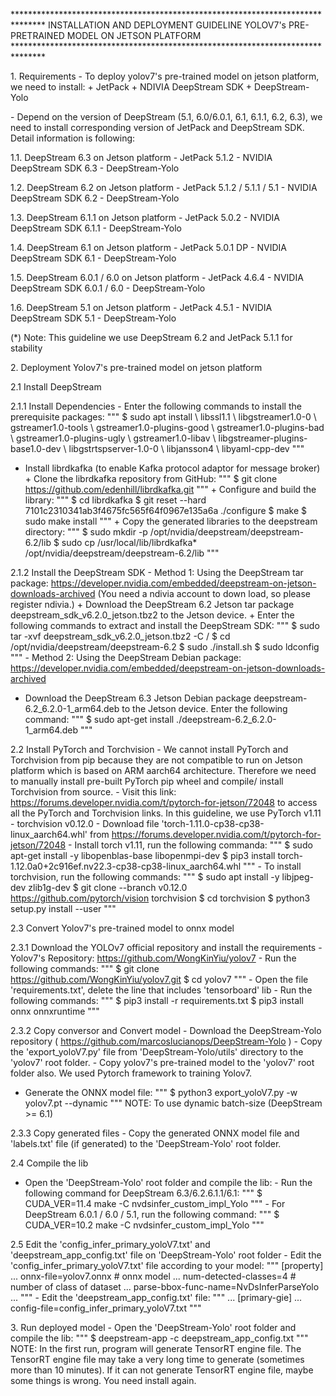 \*\*\*\*\*\*\*\*\*\*\*\*\*\*\*\*\*\*\*\*\*\*\*\*\*\*\*\*\*\*\*\*\*\*\*\*\*\*\*\*\*\*\*\*\*\*\*\*\*\*\*\*\*\*\*\*\*\*\*\*\*\*\*\*\*\*\*\*\*\*\*\*\*\*\*\*\*\*\*
INSTALLATION AND DEPLOYMENT GUIDELINE YOLOV7's PRE-PRETRAINED MODEL ON
JETSON PLATFORM
\*\*\*\*\*\*\*\*\*\*\*\*\*\*\*\*\*\*\*\*\*\*\*\*\*\*\*\*\*\*\*\*\*\*\*\*\*\*\*\*\*\*\*\*\*\*\*\*\*\*\*\*\*\*\*\*\*\*\*\*\*\*\*\*\*\*\*\*\*\*\*\*\*\*\*\*\*\*\*

1\. Requirements - To deploy yolov7's pre-trained model on jetson
platform, we need to install:  + JetPack  + NDIVIA DeepStream SDK  +
DeepStream-Yolo

\- Depend on the version of DeepStream (5.1, 6.0/6.0.1, 6.1, 6.1.1, 6.2,
6.3), we need to install corresponding version of JetPack and DeepStream
SDK. Detail information is following:

1.1. DeepStream 6.3 on Jetson platform  - JetPack 5.1.2  - NVIDIA
DeepStream SDK 6.3  - DeepStream-Yolo

1.2. DeepStream 6.2 on Jetson platform  - JetPack 5.1.2 / 5.1.1 / 5.1  -
NVIDIA DeepStream SDK 6.2  - DeepStream-Yolo

1.3. DeepStream 6.1.1 on Jetson platform  - JetPack 5.0.2  - NVIDIA
DeepStream SDK 6.1.1  - DeepStream-Yolo

1.4. DeepStream 6.1 on Jetson platform  - JetPack 5.0.1 DP  - NVIDIA
DeepStream SDK 6.1  - DeepStream-Yolo

1.5. DeepStream 6.0.1 / 6.0 on Jetson platform  - JetPack 4.6.4  -
NVIDIA DeepStream SDK 6.0.1 / 6.0  - DeepStream-Yolo

1.6. DeepStream 5.1 on Jetson platform  - JetPack 4.5.1  - NVIDIA
DeepStream SDK 5.1  - DeepStream-Yolo

(\*) Note: This guideline we use DeepStream 6.2 and JetPack 5.1.1 for
stability

2\. Deployment Yolov7's pre-trained model on jetson platform

2.1 Install DeepStream

2.1.1 Install Dependencies  - Enter the following commands to install
the prerequisite packages: """ $ sudo apt install \\ libssl1.1 \\
libgstreamer1.0-0 \\ gstreamer1.0-tools \\ gstreamer1.0-plugins-good \\
gstreamer1.0-plugins-bad \\ gstreamer1.0-plugins-ugly \\
gstreamer1.0-libav \\ libgstreamer-plugins-base1.0-dev \\
libgstrtspserver-1.0-0 \\ libjansson4 \\ libyaml-cpp-dev """

 - Install librdkafka (to enable Kafka protocol adaptor for message
broker)  + Clone the librdkafka repository from GitHub: """ $ git clone
https://github.com/edenhill/librdkafka.git """  + Configure and build
the library: """ $ cd librdkafka $ git reset --hard
7101c2310341ab3f4675fc565f64f0967e135a6a ./configure $ make $ sudo make
install """  + Copy the generated libraries to the deepstream directory:
""" $ sudo mkdir -p /opt/nvidia/deepstream/deepstream-6.2/lib $ sudo cp
/usr/local/lib/librdkafka\* /opt/nvidia/deepstream/deepstream-6.2/lib
"""

2.1.2 Install the DeepStream SDK  - Method 1: Using the DeepStream tar
package:
https://developer.nvidia.com/embedded/deepstream-on-jetson-downloads-archived
(You need a ndivia account to down load, so please register ndivia.)  +
Download the DeepStream 6.2 Jetson tar package
deepstream_sdk_v6.2.0_jetson.tbz2 to the Jetson device.  + Enter the
following commands to extract and install the DeepStream SDK: """ $ sudo
tar -xvf deepstream_sdk_v6.2.0_jetson.tbz2 -C / $ cd
/opt/nvidia/deepstream/deepstream-6.2 $ sudo ./install.sh $ sudo
ldconfig """  - Method 2: Using the DeepStream Debian package:
https://developer.nvidia.com/embedded/deepstream-on-jetson-downloads-archived
 + Download the DeepStream 6.3 Jetson Debian package
deepstream-6.2_6.2.0-1_arm64.deb to the Jetson device. Enter the
following command: """ $ sudo apt-get install
./deepstream-6.2_6.2.0-1_arm64.deb """

2.2 Install PyTorch and Torchvision  - We cannot install PyTorch and
Torchvision from pip because they are not compatible to run on Jetson
platform which is based on ARM aarch64 architecture. Therefore we need
to manually install pre-built PyTorch pip wheel and compile/ install
Torchvision from source.  - Visit this link:
https://forums.developer.nvidia.com/t/pytorch-for-jetson/72048 to access
all the PyTorch and Torchvision links. In this guideline, we use PyTorch
v1.11 - torchvision v0.12.0  - Download file
'torch-1.11.0-cp38-cp38-linux_aarch64.whl' from
https://forums.developer.nvidia.com/t/pytorch-for-jetson/72048  -
Install torch v1.11, run the following commanda: """ $ sudo apt-get
install -y libopenblas-base libopenmpi-dev $ pip3 install
torch-1.12.0a0+2c916ef.nv22.3-cp38-cp38-linux_aarch64.whl """  - To
install torchvision, run the following commands: """ $ sudo apt install
-y libjpeg-dev zlib1g-dev $ git clone --branch v0.12.0
https://github.com/pytorch/vision torchvision $ cd torchvision $ python3
setup.py install --user """

2.3 Convert Yolov7's pre-trained model to onnx model

2.3.1 Download the YOLOv7 official repository and install the
requirements  - Yolov7's Repository:
https://github.com/WongKinYiu/yolov7  - Run the following commands: """
$ git clone https://github.com/WongKinYiu/yolov7.git $ cd yolov7 """  -
Open the file 'requirements.txt', delete the line that includes
'tensorboard' lib  - Run the following commands: """ $ pip3 install -r
requirements.txt $ pip3 install onnx onnxruntime """

2.3.2 Copy conversor and Convert model  - Download the DeepStream-Yolo
repository ( https://github.com/marcoslucianops/DeepStream-Yolo )  -
Copy the 'export_yoloV7.py' file from 'DeepStream-Yolo/utils' directory
to the 'yolov7' root folder.  - Copy yolov7's pre-trained model to the
'yolov7' root folder also. We used Pytorch framework to training Yolov7.
 - Generate the ONNX model file: """ $ python3 export_yoloV7.py -w
yolov7.pt --dynamic """ NOTE: To use dynamic batch-size (DeepStream \>=
6.1)

2.3.3 Copy generated files  - Copy the generated ONNX model file and
'labels.txt' file (if generated) to the 'DeepStream-Yolo' root folder.

2.4 Compile the lib

 - Open the 'DeepStream-Yolo' root folder and compile the lib:  - Run
the following command for DeepStream 6.3/6.2.6.1.1/6.1: """ $
CUDA_VER=11.4 make -C nvdsinfer_custom_impl_Yolo """  - For DeepStream
6.0.1 / 6.0 / 5.1, run the following command: """ $ CUDA_VER=10.2 make
-C nvdsinfer_custom_impl_Yolo """

2.5 Edit the 'config_infer_primary_yoloV7.txt' and
'deepstream_app_config.txt' file on 'DeepStream-Yolo' root folder  -
Edit the 'config_infer_primary_yoloV7.txt' file according to your model:
""" \[property\] ... onnx-file=yolov7.onnx \# onnx model ...
num-detected-classes=4 \# number of class of dataset ...
parse-bbox-func-name=NvDsInferParseYolo ... """  - Edit the
'deepstream_app_config.txt' file: """ ... \[primary-gie\] ...
config-file=config_infer_primary_yoloV7.txt """

3\. Run deployed model  - Open the 'DeepStream-Yolo' root folder and
compile the lib: """ $ deepstream-app -c deepstream_app_config.txt """
NOTE: In the first run, program will generate TensorRT engine file. The
TensorRT engine file may take a very long time to generate (sometimes
more than 10 minutes). If it can not generate TensorRT engine file,
maybe some things is wrong. You need install again.
